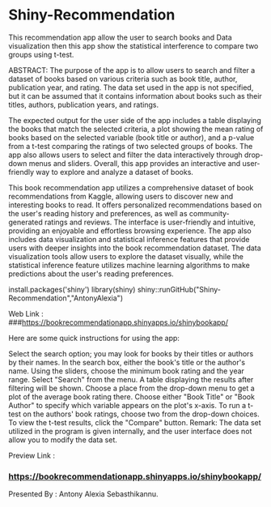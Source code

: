 # Shiny-Recommendation
This recommendation app  allow the user to search books and Data visualization then this app show the statistical interference to compare two groups using t-test.

ABSTRACT:
The purpose of the app is to allow users to search and filter a dataset of books based on various criteria such as book title, author, publication year, and rating. The data set used in the app is not specified, but it can be assumed that it contains information about books such as their titles, authors, publication years, and ratings.

The expected output for the user side of the app includes a table displaying the books that match the selected criteria, a plot showing the mean rating of books based on the selected variable (book title or author), and a p-value from a t-test comparing the ratings of two selected groups of books. The app also allows users to select and filter the data interactively through drop-down menus and sliders. Overall, this app provides an interactive and user-friendly way to explore and analyze a dataset of books.

This book recommendation app utilizes a comprehensive dataset of book recommendations from Kaggle, allowing users to discover new and interesting books to read. It offers personalized recommendations based on the user's reading history and preferences, as well as community-generated ratings and reviews. The interface is user-friendly and intuitive, providing an enjoyable and effortless browsing experience. The app also includes data visualization and statistical inference features that provide users with deeper insights into the book recommendation dataset. The data visualization tools allow users to explore the dataset visually, while the statistical inference feature utilizes machine learning algorithms to make predictions about the user's reading preferences.


install.packages('shiny')
library(shiny)
shiny::runGitHub("Shiny-Recommendation","AntonyAlexia")

Web Link :
###https://bookrecommendationapp.shinyapps.io/shinybookapp/
 
Here are some quick instructions for using the app:

Select the search option; you may look for books by their titles or authors by their names.
In the search box, either the book's title or the author's name.
Using the sliders, choose the minimum book rating and the year range.
Select "Search" from the menu.
A table displaying the results after filtering will be shown.
Choose a place from the drop-down menu to get a plot of the average book rating there.
Choose either "Book Title" or "Book Author" to specify which variable appears on the plot's x-axis.
To run a t-test on the authors' book ratings, choose two from the drop-down choices.
To view the t-test results, click the "Compare" button.
Remark: The data set utilized in the program is given internally, and the user interface does not allow you to modify the data set.


Preview Link :
### https://bookrecommendationapp.shinyapps.io/shinybookapp/

Presented By : 
Antony Alexia Sebasthikannu.
